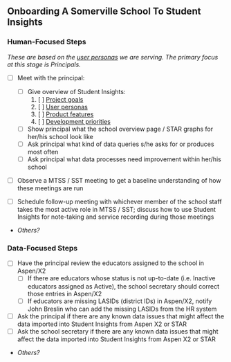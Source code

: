 ## Onboarding A Somerville School To Student Insights

### Human-Focused Steps

_These are based on the [user personas](https://github.com/studentinsights/studentinsights#user-personas-who-were-serving) we are serving. The primary focus at this stage is Principals._

+ [ ] Meet with the principal:
  + [ ] Give overview of Student Insights:
    1. [ ] [Project goals](https://github.com/studentinsights/studentinsights#student-insights)
    1. [ ] [User personas](https://github.com/studentinsights/studentinsights#user-personas-who-were-serving)
    1. [ ] [Product features](https://github.com/studentinsights/studentinsights#product-overview-how-were-helping)
    1. [ ] [Development priorities](https://github.com/studentinsights/studentinsights#project-priorities)
  + [ ] Show principal what the school overview page / STAR graphs for her/his school look like
  + [ ] Ask principal what kind of data queries s/he asks for or produces most often
  + [ ] Ask principal what data processes need improvement within her/his school
+ [ ] Observe a MTSS / SST meeting to get a baseline understanding of how these meetings are run
+ [ ] Schedule follow-up meeting with whichever member of the school staff takes the most active role in MTSS / SST; discuss how to use Student Insights for note-taking and service recording during those meetings


+ _Others?_

### Data-Focused Steps

+ [ ] Have the principal review the educators assigned to the school in Aspen/X2
  + [ ] If there are educators whose status is not up-to-date (i.e. Inactive educators assigned as Active), the school secretary should correct those entries in Aspen/X2
  + [ ] If educators are missing LASIDs (district IDs) in Aspen/X2, notify John Breslin who can add the missing LASIDs from the HR system
+ [ ] Ask the principal if there are any known data issues that might affect the data imported into Student Insights from Aspen X2 or STAR
+ [ ] Ask the school secretary if there are any known data issues that might affect the data imported into Student Insights from Aspen X2 or STAR
+ _Others?_
